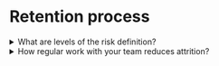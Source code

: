 # Retention process

<details>
  <summary>What are levels of the risk definition?</summary>

**Low**

- employee is satisfied with current work conditions and job content;
- no visible/reasonable reasons for bothering.

**Medium**

- employee is dissatisfied;
- employee will start active job search if situation does not improve for 1-3 months.

**High**

- employee intended to leave the company as soon as possible;
- does active steps for it.

**Leaver**

- employee has informed about his/her decision to leave the company;
- exit is initiated by company.

</details>

<details>
  <summary>How regular work with your team reduces attrition?</summary>

- hire right people;
- create positive onboarding experience;
- build culture of open communication and honest feedback;
- set clear epectations, make sure employees know what project expect from them;
- invest in employees' professional development;
- initiate employee's promotion to the next level on time;
- eveluate employee's motivation and satisfaction;
- keep an eye on employees' work-life balance;
- make employee's engagement possible;
- make it a priority to help employees feel valued;
- manage compensation proactively;
- manage change(s) - keep your team informed as much as you can to avoid rumors and make sure people are invited to ask their questions or discuss concerns.

</details>
